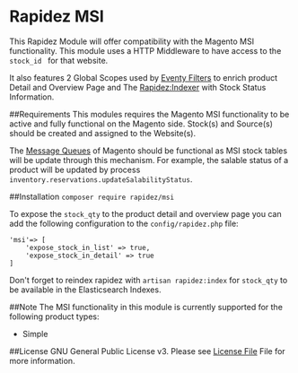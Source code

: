# Rapidez MSI
This Rapidez Module will offer compatibility with the Magento MSI functionality.
This module uses a HTTP Middleware to have access to the ```stock_id ``` for that website. 

It also features 2 Global Scopes used by [Eventy Filters](https://docs.rapidez.io/0.x/package-development.html#eventy-filters) to enrich product Detail and Overview Page and The [Rapidez:Indexer](https://docs.rapidez.io/0.x/indexer.html#indexer) with Stock Status Information.

##Requirements
This modules requires the Magento MSI functionality to be active and fully functional on the Magento side.
Stock(s) and Source(s) should be created and assigned to the Website(s).

The [Message Queues](https://devdocs.magento.com/guides/v2.4/extension-dev-guide/message-queues/message-queues.html) of Magento should be functional as MSI stock tables will be update through this mechanism. For example, the salable status of a product will be updated by process ` inventory.reservations.updateSalabilityStatus`.

##Installation
```composer require rapidez/msi```

To expose the `stock_qty` to the product detail and overview page you can add the following configuration to the ```config/rapidez.php``` file:
```
'msi'=> [
    'expose_stock_in_list' => true,
    'expose_stock_in_detail' => true
]

```
Don't forget to reindex rapidez with `artisan rapidez:index` for `stock_qty` to be available in the Elasticsearch Indexes.

##Note
The MSI functionality in this module is currently supported for the following product types:
- Simple

##License
GNU General Public License v3. Please see [License File](LICENSE) File for more information.
